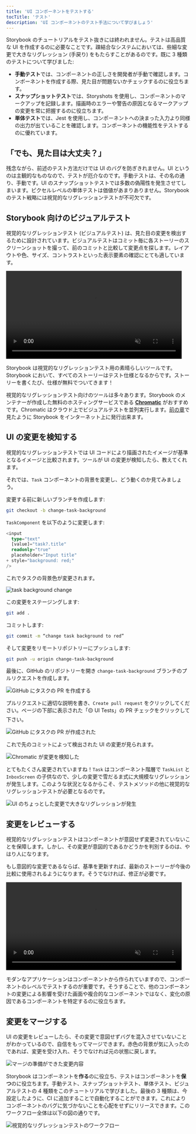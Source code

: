 ```yaml
---
title: 'UI コンポーネントをテストする'
tocTitle: 'テスト'
description: 'UI コンポーネントのテスト手法について学びましょう'
---
```


Storybook のチュートリアルをテスト抜きには終われません。テストは高品質な UI を作成するのに必要なことです。疎結合なシステムにおいては、些細な変更で大きなリグレッション (手戻り) をもたらすことがあるのです。既に 3 種類のテストについて学びました:

- **手動テスト**では、コンポーネントの正しさを開発者が手動で確認します。コンポーネントを作成する際、見た目が問題ないかチェックするのに役立ちます。
- **スナップショットテスト**では、Storyshots を使用し、コンポーネントのマークアップを記録します。描画時のエラーや警告の原因となるマークアップの変更を常に把握するのに役立ちます。
- **単体テスト**では、Jest を使用し、コンポーネントへの決まった入力より同様の出力が出ていることを確認します。コンポーネントの機能性をテストするのに優れています。

## 「でも、見た目は大丈夫？」

残念ながら、前述のテスト方法だけでは UI のバグを防ぎきれません。UI というのは主観的なものなので、テストが厄介なのです。手動テストは、その名の通り、手動です。UI のスナップショットテストでは多数の偽陽性を発生させてしまいます。ピクセルレベルの単体テストは価値があまりありません。Storybook のテスト戦略には視覚的なリグレッションテストが不可欠です。

## Storybook 向けのビジュアルテスト

視覚的なリグレッションテスト (ビジュアルテスト) は、見た目の変更を検出するために設計されています。ビジュアルテストはコミット毎に各ストーリーのスクリーンショットを撮って、前のコミットと比較して変更点を探します。レイアウトや色、サイズ、コントラストといった表示要素の確認にとても適しています。

<video autoPlay muted playsInline loop style="width:480px; margin: 0 auto;">
  <source
    src="/intro-to-storybook/visual-regression-testing.mp4"
    type="video/mp4"
  />
</video>

Storybook は視覚的なリグレッションテスト用の素晴らしいツールです。Storybook において、すべてのストーリーはテスト仕様となるからです。ストーリーを書くたび、仕様が無料でついてきます！

視覚的なリグレッションテスト向けのツールは多々あります。Storybook のメンテナーが作成した無料のホスティングサービスである [**Chromatic**](https://www.chromatic.com/) がおすすめです。Chromatic はクラウド上でビジュアルテストを並列実行します。[前の章](/intro-to-storybook/angular/ja/deploy/)で見たように Storybook をインターネット上に発行出来ます。

## UI の変更を検知する

視覚的なリグレッションテストでは UI コードにより描画されたイメージが基準となるイメージと比較されます。ツールが UI の変更が検知したら、教えてくれます。

それでは、`Task` コンポーネントの背景を変更し、どう動くのか見てみましょう。

変更する前に新しいブランチを作成します:

```bash
git checkout -b change-task-background
```

`TaskComponent` を以下のように変更します:

```diff:title=src/app/components/task.component.ts
<input
  type="text"
  [value]="task?.title"
  readonly="true"
  placeholder="Input title"
+ style="background: red;"
/>
```

これでタスクの背景色が変更されます。

![task background change](/intro-to-storybook/chromatic-task-change.png)

この変更をステージングします:

```bash
git add .
```

コミットします:

```bash
git commit -m “change task background to red”
```

そして変更をリモートリポジトリーにプッシュします:

```bash
git push -u origin change-task-background
```

最後に、GitHub のリポジトリーを開き `change-task-background` ブランチのプルリクエストを作成します。

![GitHub にタスクの PR を作成する](/github/pull-request-background.png)

プルリクエストに適切な説明を書き、`Create pull request` をクリックしてください。ページの下部に表示された「🟡 UI Tests」の PR チェックをクリックして下さい。

![GitHub にタスクの PR が作成された](/github/pull-request-background-ok.png)

これで先のコミットによって検出された UI の変更が見られます。

![Chromatic が変更を検知した](/intro-to-storybook/chromatic-catch-changes.png)

とてもたくさん変更されていますね！`Task` はコンポーネント階層で `TaskList` と `InboxScreen` の子供なので、少しの変更で雪だるま式に大規模なリグレッションが発生します。このような状況となるからこそ、テストメソッドの他に視覚的なリグレッションテストが必要となるのです。

![UI のちょっとした変更で大きなリグレッションが発生](/intro-to-storybook/minor-major-regressions.gif)

## 変更をレビューする

視覚的なリグレッションテストはコンポーネントが意図せず変更されていないことを保障します。しかし、その変更が意図的であるかどうかを判別するのは、やはり人になります。

もし意図的な変更であるならば、基準を更新すれば、最新のストーリーが今後の比較に使用されるようになります。そうでなければ、修正が必要です。

<video autoPlay muted playsInline loop style="width:480px; margin: 0 auto;">
  <source
    src="/intro-to-storybook/website-workflow-review-merge-optimized.mp4"
    type="video/mp4"
  />
</video>

モダンなアプリケーションはコンポーネントから作られていますので、コンポーネントのレベルでテストするのが重要です。そうすることで、他のコンポーネントの変更による影響を受けた画面や複合的なコンポーネントではなく、変化の原因であるコンポーネントを特定するのに役立ちます。

## 変更をマージする

UI の変更をレビューしたら、その変更で意図せずバグを混入させていないことがわかっているので、自信をもってマージできます。赤色の背景が気に入ったのであれば、変更を受け入れ、そうでなければ元の状態に戻します。

![マージの準備ができた変更内容](/intro-to-storybook/chromatic-review-finished.png)

Storybook はコンポーネントを**作る**のに役立ち、テストはコンポーネントを**保つ**のに役立ちます。手動テスト、スナップショットテスト、単体テスト、ビジュアルテストの 4 種類をこのチュートリアルで学びました。最後の 3 種類は、今設定したように、CI に追加することで自動化することができます。これによりコンポーネントのバグに気づかないことを心配をせずにリリースできます。このワークフロー全体は以下の図の通りです。

![視覚的なリグレッションテストのワークフロー](/intro-to-storybook/cdd-review-workflow.png)
